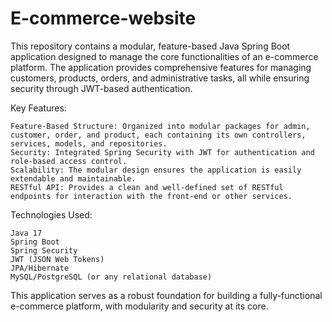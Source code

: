 # E-commerce-website
This repository contains a modular, feature-based Java Spring Boot application designed to manage the core functionalities of an e-commerce platform. The application provides comprehensive features for managing customers, products, orders, and administrative tasks, all while ensuring security through JWT-based authentication.

Key Features:


    Feature-Based Structure: Organized into modular packages for admin, customer, order, and product, each containing its own controllers, services, models, and repositories.
    Security: Integrated Spring Security with JWT for authentication and role-based access control.
    Scalability: The modular design ensures the application is easily extendable and maintainable.
    RESTful API: Provides a clean and well-defined set of RESTful endpoints for interaction with the front-end or other services.
Technologies Used:

    Java 17
    Spring Boot
    Spring Security
    JWT (JSON Web Tokens)
    JPA/Hibernate
    MySQL/PostgreSQL (or any relational database)

This application serves as a robust foundation for building a fully-functional e-commerce platform, with modularity and security at its core.
